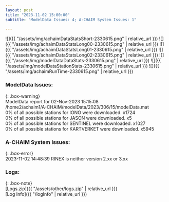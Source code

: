 ```yaml
---
layout: post
title: "2023-11-02 15:00:00"
subtitle: "ModelData Issues: 4; A-CHAIM System Issues: 1"

---
```


![]({{ "/assets/img/achaimDataStatsShort-2330615.png" | relative_url }})
![]({{ "/assets/img/achaimDataStatsLong00-2330615.png" | relative_url }})
![]({{ "/assets/img/achaimDataStatsLong01-2330615.png" | relative_url }})
![]({{ "/assets/img/achaimDataStatsLong02-2330615.png" | relative_url }})
![]({{ "/assets/img/modelDataDataStats-2330615.png" | relative_url }})
![]({{ "/assets/img/modelDataStationStats-2330615.png" | relative_url }})
![]({{ "/assets/img/achaimRunTime-2330615.png" | relative_url }})


### ModelData Issues:  
  
{: .box-warning}  
 ModelData report for 02-Nov-2023 15:15:08   
 /home2/achaim1/A-CHAIM/modelData/2023/306/15/modelData.mat   
 0% of all possible stations for IONO were downloaded. x1724   
 0% of all possible stations for JASON were downloaded. x5   
 0% of all possible stations for SENTINEL were downloaded. x1027   
 0% of all possible stations for KARTVERKET were downloaded. x5945   
  
### A-CHAIM System Issues:  
  
{: .box-error}  
2023-11-02 14:48:39 RINEX is neither version 2.xx or 3.xx  

### Logs:  
  
{: .box-note}  
[Logs.zip]({{ "/assets/other/logs.zip" | relative_url }})  
[Log Info]({{ "/logInfo" | relative_url }})  
